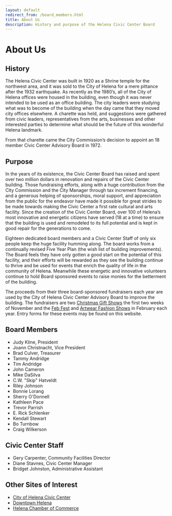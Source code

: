 ```yaml
---
layout: default
redirect_from: /board_members.html
title: About Us
description: History and purpose of the Helena Civic Center Board
---
```


# About Us

## History

The Helena Civic Center was built in 1920 as a Shrine temple for the northwest area, and it was sold to the City of Helena for a mere pittance after the 1932 earthquake.  As recently as the 1980’s, all of the City of Helena offices were housed in the building, even though it was never intended to be used as an office building.  The city leaders were studying what was to become of the building when the day came that they moved city offices elsewhere.  A charette was held, and suggestions were gathered from civic leaders, representatives from the arts, businesses and other interested parties to determine what should be the future of this wonderful Helena landmark.

From that charette came the City Commission’s decision to appoint an 18 member Civic Center Advisory Board in 1972.

## Purpose

In the years of its existence, the Civic Center Board has raised and spent over two million dollars in renovation and repairs of the Civic Center building.  Those fundraising efforts, along with a huge contribution from the City Commission and the City Manager through tax increment financing, and a generous helping of sponsorships, moral support, and appreciation from the public for the endeavor have made it possible for great strides to be made towards making the Civic Center a first rate cultural and arts facility. Since the creation of the Civic Center Board, over 100 of Helena’s most innovative and energetic citizens have served (18 at a time) to ensure that the building is used and remodeled to its full potential and is kept in good repair for the generations to come.

Eighteen dedicated board members and a Civic Center Staff of only six people keep the huge facility humming along.  The board works from a continually revised Five Year Plan (the wish list of building improvements).  The Board feels they have only gotten a good start on the potential of this facility, and their efforts will be rewarded as they see the building continue to thrive and be used for events that enrich the quality of life in the community of Helena.  Meanwhile these energetic and innovative volunteers continue to hold Board sponsored events to raise monies for the betterment of the building.

The proceeds from their three board-sponsored fundraisers each year are used by the City of Helena Civic Center Advisory Board to improve the building.  The fundraisers are two [Christmas Gift Shows][1] the first two weeks of November and the [Feb Fest][2] and [Artwear Fashion Shows][3] in February each year.  Entry forms for these events may be found on this website.

[1]: /giftshow/
[2]: /febfest/
[3]: /fashionshow/

## Board Members

* Judy Kline, President
* Joann Christnacht, Vice President
* Brad Culver, Treasurer
* Tammy Andridge
* Tim Andridge
* John Cameron
* Mike DaSilva
* C.W. "Skip" Hatveldt
* Riley Johnson
* Bonnie Lorang
* Sherry O'Donnell
* Kathleen Pace
* Trevor Parrish
* E. Rick Schlenker
* Kendall Stewart
* Bo Turnbow
* Craig Wilkerson

## Civic Center Staff

* Gery Carpenter, Community Facilities Director
* Diane Stavnes, Civic Center Manager
* Bridget Johnston, Administrative Assistant

## Other Sites of Interest

* [City of Helena Civic Center](http://www.ci.helena.mt.us/departments/community-facilities/civic-center.html)
* [Downtown Helena](http://www.downtownhelena.com/)
* [Helena Chamber of Commerce](http://www.helenachamber.com/)
